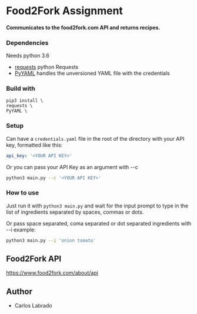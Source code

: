 # Food2Fork Assignment

#### Communicates to the food2fork.com API and returns recipes.


### Dependencies
Needs python 3.6
* [requests](https://2.python-requests.org/en/master/) python Requests
* [PyYAML](https://pyyaml.org/wiki/PyYAMLDocumentation) handles the unversioned YAML file with the credentials

### Build with
```docker
pip3 install \
requests \ 
PyYAML \
```

### Setup
Can have a `credentials.yaml` file in the root of the directory with your API key, formatted like this:
```yaml
api_key: '<YOUR API KEY>'
```
Or you can pass your API Key as an argument with --c
```bash
python3 main.py --c '<YOUR API KEY>'
```

### How to use

Just run it with `python3 main.py` and wait for the input prompt to type in the list of ingredients separated by spaces,
commas or dots.

Or pass space separated, coma separated or dot separated ingredients with --i example:
```bash
python3 main.py --i 'onion tomato'
```

## Food2Fork API
https://www.food2fork.com/about/api

## Author
* Carlos Labrado